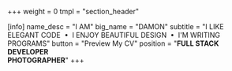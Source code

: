 +++
weight = 0
tmpl = "section_header"

[info]
name_desc = "I AM"
big_name = "DAMON"
subtitle = "I LIKE ELEGANT CODE &nbsp;&bull;&nbsp; I ENJOY BEAUTIFUL DESIGN &nbsp;&bull;&nbsp; I'M WRITING PROGRAMS"
button = "Preview My CV"
position = "<b>FULL STACK DEVELOPER</b><br/><b>PHOTOGRAPHER</b>"
+++
